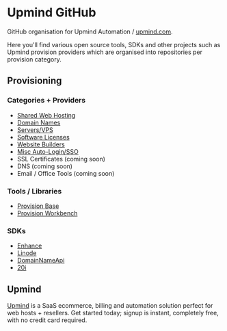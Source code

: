 # Upmind GitHub

GitHub organisation for Upmind Automation / [upmind.com](https://upmind.com).

Here you'll find various open source tools, SDKs and other projects such as Upmind provision providers which are organised into repositories per provision category.

## Provisioning

### Categories + Providers

- [Shared Web Hosting](https://github.com/upmind-automation/provision-provider-shared-hosting#readme)
- [Domain Names](https://github.com/upmind-automation/provision-provider-domain-names#readme)
- [Servers/VPS](https://github.com/upmind-automation/provision-provider-servers#readme)
- [Software Licenses](https://github.com/upmind-automation/provision-provider-software-licenses#readme)
- [Website Builders](https://github.com/upmind-automation/provision-provider-website-builders#readme)
- [Misc Auto-Login/SSO](https://github.com/upmind-automation/provision-provider-auto-login#readme)
- SSL Certificates (coming soon)
- DNS (coming soon)
- Email / Office Tools (coming soon)

### Tools / Libraries

- [Provision Base](https://github.com/upmind-automation/provision-provider-base#readme)
- [Provision Workbench](https://github.com/upmind-automation/provision-workbench#readme)

### SDKs

- [Enhance](https://github.com/upmind-automation/enhance-sdk-php)
- [Linode](https://github.com/upmind-automation/linode-api-php)
- [DomainNameApi](https://github.com/upmind-automation/domainnameapi-sdk-php)
- [20i](https://github.com/upmind-automation/20i-php-sdk)

## Upmind

[Upmind](https://upmind.com/start) is a SaaS ecommerce, billing and automation solution perfect for web hosts + resellers. Get started today; signup is instant, completely free, with no credit card required.
